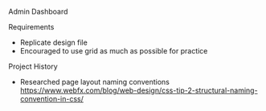 Admin Dashboard

Requirements
- Replicate design file
- Encouraged to use grid as much as possible for practice

Project History
- Researched page layout naming conventions https://www.webfx.com/blog/web-design/css-tip-2-structural-naming-convention-in-css/